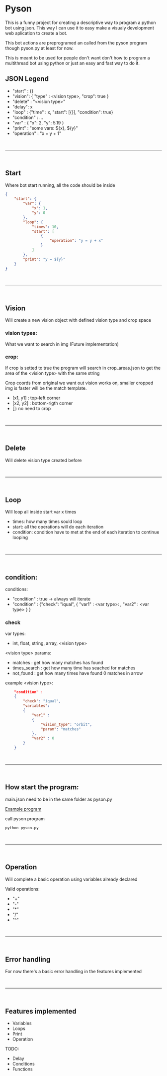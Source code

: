 # Pyson
This is a funny project for creating a descriptive way to program a python bot using json. This way I can use it to easy make a visualy development web aplication to create a bot.

This bot actions are preprogramed an called from the pyson program though pyson.py at least for now.

This is meant to be used for people don't want don't how to program a multithread bot using python or just an easy and fast way to do it.

## JSON Legend
- "start" : {}
- "vision": { "type" : \<vision type\>, "crop": true }
- "delete" : "\<vision type\>"
- "delay": x
- "loop" : {"time" : x, "start": [{}], "condition": true}
- "condition" : ...
- "var" : { "x": 2, "y": 5.19 }
- "print" : "some vars: ${x}, ${y}"
- "operation" : "x = y + 1"

<br>
<hr>
<br>

## Start 
Where bot start running, all the code should be inside

```json
{
    "start": {
        "var": {
            "x": 1,
            "y": 0
        },
        "loop": {
            "times": 10,
            "start": [
                {
                    "operation": "y = y + x"
                }
            ]
        },
        "print": "y = ${y}"
    }
}
```

<br>
<hr>
<br>

## Vision
Will create a new vision object with defined vision type and crop space

### vision types:
What we want to search in img
(Future implementation)

### crop:
If crop is setted to true the program will search in crop_areas.json to get the area of the \<vision type\> with the same string

Crop coords from original we want out vision works on, smaller cropped img is faster will be the match template.

- [x1, y1] : top-left corner
- [x2, y2] : bottom-rigth corner
- []: no need to crop

<br>
<hr>
<br>

## Delete
Will delete vision type created before

<br>
<hr>
<br>

## Loop
Will loop all inside start var x times

- times: how many times sould loop
- start: all the operations will do each iteration
- condition: condition have to met at the end of each iteration to continue looping

<br>
<hr>
<br>

## condition:

conditions:
- "condition" : true -> always will iterate
- "condition" : {"check": "iqual", { "var1" : \<var type\>: , "var2" : \<var type\> } }

### check
var types:
- int, float, string, array, \<vision type\>

\<vision type\> params:
- matches : get how many matches has found
- times_search : get how many time has seached for matches
- not_found : get how many times have found 0 matches in arrow 

example \<vision type\>:
```json
    "condition" : 
    {
        "check": "iqual", 
        "variables":
        { 
            "var1" : 
            {
                "vision_type": "orbit",
                "param": "matches"
            }, 
            "var2" : 0 
        } 
    }

```
<br>
<hr>
<br>

## How start the program:
main.json need to be in the same folder as pyson.py

[Example program](#start)
<br>

call pyson program
```
python pyson.py
```
<br>
<hr>
<br>

## Operation
Will complete a basic operation using variables already declared

Valid operations:
- "+"
- "-"
- "*"
- "/"
- "^"

<br>
<hr>
<br>

## Error handling
For now there's a basic error handling in the features implemented

<br>
<hr>
<br>

## Features implemented

- Variables
- Loops
- Print
- Operation

TODO:
- Delay
- Conditions
- Functions


